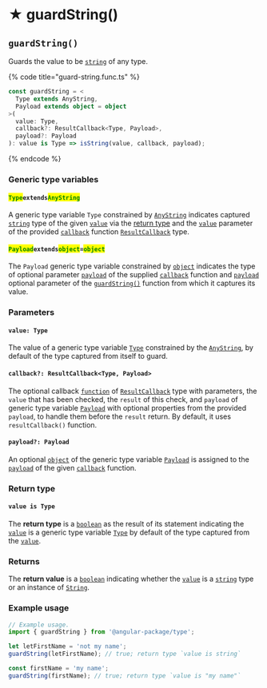 # ★ guardString()

## `guardString()`

Guards the value to be [`string`](https://developer.mozilla.org/en-US/docs/Web/JavaScript/Reference/Global\_Objects/String) of any type.

{% code title="guard-string.func.ts" %}
```typescript
const guardString = <
  Type extends AnyString,
  Payload extends object = object
>(
  value: Type,
  callback?: ResultCallback<Type, Payload>,
  payload?: Payload
): value is Type => isString(value, callback, payload);
```
{% endcode %}

### Generic type variables

#### <mark style="color:green;">**`Type`**</mark>**`extends`**<mark style="color:green;">**`AnyString`**</mark>

A generic type variable `Type` constrained by [`AnyString`](../type/anystring.md) indicates captured [`string`](https://www.typescriptlang.org/docs/handbook/basic-types.html#string) type of the given [`value`](guardstring.md#value-type) via the [return type](guardstring.md#return-type) and the [`value`](../type/resultcallback.md#value-value) parameter of the provided [`callback`](guardstring.md#callback-resultcallback-less-than-bigint-payload-greater-than) function [`ResultCallback`](../type/resultcallback.md) type.

#### <mark style="color:green;">**`Payload`**</mark>**`extends`**<mark style="color:green;">**`object`**</mark>**`=`**<mark style="color:green;">**`object`**</mark>

The `Payload` generic type variable constrained by [`object`](https://www.typescriptlang.org/docs/handbook/basic-types.html#object) indicates the type of optional parameter [`payload`](../type/resultcallback.md#payload-payload) of the supplied [`callback`](guardstring.md#callback-resultcallback-less-than-type-payload-greater-than) function and [`payload`](guardstring.md#payload-payload) optional parameter of the [`guardString()`](guardstring.md#guardstring) function from which it captures its value.

### Parameters

#### `value: Type`

The value of a generic type variable [`Type`](guardstring.md#typeextendsanystring) constrained by the [`AnyString`](../type/anystring.md), by default of the type captured from itself to guard.

#### `callback?: ResultCallback<Type, Payload>`

The optional callback [`function`](https://developer.mozilla.org/en-US/docs/Web/JavaScript/Guide/Functions) of [`ResultCallback`](../type/resultcallback.md) type with parameters, the `value` that has been checked, the `result` of this check, and `payload` of generic type variable [`Payload`](guardstring.md#payloadextendsobject) with optional properties from the provided `payload`, to handle them before the `result` return. By default, it uses `resultCallback()` function.

#### `payload?: Payload`

An optional [`object`](https://developer.mozilla.org/en-US/docs/Web/JavaScript/Reference/Global\_Objects/Object) of the generic type variable [`Payload`](guardstring.md#payloadextendsobject-object) is assigned to the [`payload`](../type/resultcallback.md#payload-payload) of the given [`callback`](guardstring.md#callback-resultcallback-less-than-bigint-payload-greater-than) function.

### Return type

#### `value is Type`

The **return type** is a [`boolean`](https://www.typescriptlang.org/docs/handbook/basic-types.html#boolean) as the result of its statement indicating the [`value`](guardstring.md#value-type) is a generic type variable [`Type`](guardstring.md#typeextendsanystring) by default of the type captured from the [`value`](guardstring.md#value-type).

### Returns

The **return value** is a [`boolean`](https://developer.mozilla.org/en-US/docs/Web/JavaScript/Reference/Global\_Objects/Boolean) indicating whether the [`value`](guardstring.md#value-type) is a [`string`](https://developer.mozilla.org/en-US/docs/Web/JavaScript/Reference/Global\_Objects/String) type or an instance of [`String`](https://developer.mozilla.org/en-US/docs/Web/JavaScript/Reference/Global\_Objects/String).

### Example usage

```typescript
// Example usage.
import { guardString } from '@angular-package/type';

let letFirstName = 'not my name';
guardString(letFirstName); // true; return type `value is string`

const firstName = 'my name';
guardString(firstName); // true; return type `value is "my name"`
```
